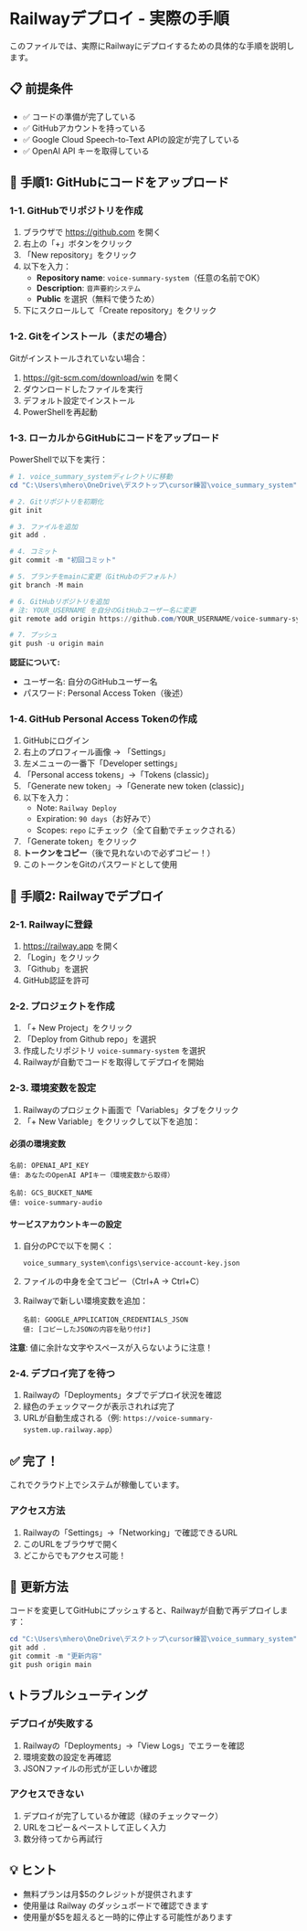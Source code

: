 # Railwayデプロイ - 実際の手順

このファイルでは、実際にRailwayにデプロイするための具体的な手順を説明します。

## 📋 前提条件

- ✅ コードの準備が完了している
- ✅ GitHubアカウントを持っている
- ✅ Google Cloud Speech-to-Text APIの設定が完了している
- ✅ OpenAI API キーを取得している

## 🎯 手順1: GitHubにコードをアップロード

### 1-1. GitHubでリポジトリを作成

1. ブラウザで https://github.com を開く
2. 右上の「+」ボタンをクリック
3. 「New repository」をクリック
4. 以下を入力：
   - **Repository name**: `voice-summary-system`（任意の名前でOK）
   - **Description**: `音声要約システム`
   - **Public** を選択（無料で使うため）
5. 下にスクロールして「Create repository」をクリック

### 1-2. Gitをインストール（まだの場合）

Gitがインストールされていない場合：
1. https://git-scm.com/download/win を開く
2. ダウンロードしたファイルを実行
3. デフォルト設定でインストール
4. PowerShellを再起動

### 1-3. ローカルからGitHubにコードをアップロード

PowerShellで以下を実行：

```powershell
# 1. voice_summary_systemディレクトリに移動
cd "C:\Users\mhero\OneDrive\デスクトップ\cursor練習\voice_summary_system"

# 2. Gitリポジトリを初期化
git init

# 3. ファイルを追加
git add .

# 4. コミット
git commit -m "初回コミット"

# 5. ブランチをmainに変更（GitHubのデフォルト）
git branch -M main

# 6. GitHubリポジトリを追加
# 注: YOUR_USERNAME を自分のGitHubユーザー名に変更
git remote add origin https://github.com/YOUR_USERNAME/voice-summary-system.git

# 7. プッシュ
git push -u origin main
```

**認証について:**
- ユーザー名: 自分のGitHubユーザー名
- パスワード: Personal Access Token（後述）

### 1-4. GitHub Personal Access Tokenの作成

1. GitHubにログイン
2. 右上のプロフィール画像 → 「Settings」
3. 左メニューの一番下「Developer settings」
4. 「Personal access tokens」→「Tokens (classic)」
5. 「Generate new token」→「Generate new token (classic)」
6. 以下を入力：
   - Note: `Railway Deploy`
   - Expiration: `90 days`（お好みで）
   - Scopes: `repo` にチェック（全て自動でチェックされる）
7. 「Generate token」をクリック
8. **トークンをコピー**（後で見れないので必ずコピー！）
9. このトークンをGitのパスワードとして使用

## 🎯 手順2: Railwayでデプロイ

### 2-1. Railwayに登録

1. https://railway.app を開く
2. 「Login」をクリック
3. 「Github」を選択
4. GitHub認証を許可

### 2-2. プロジェクトを作成

1. 「+ New Project」をクリック
2. 「Deploy from Github repo」を選択
3. 作成したリポジトリ `voice-summary-system` を選択
4. Railwayが自動でコードを取得してデプロイを開始

### 2-3. 環境変数を設定

1. Railwayのプロジェクト画面で「Variables」タブをクリック
2. 「+ New Variable」をクリックして以下を追加：

#### 必須の環境変数

```
名前: OPENAI_API_KEY
値: あなたのOpenAI APIキー（環境変数から取得）
```

```
名前: GCS_BUCKET_NAME
値: voice-summary-audio
```

#### サービスアカウントキーの設定

1. 自分のPCで以下を開く：
   ```
   voice_summary_system\configs\service-account-key.json
   ```

2. ファイルの中身を全てコピー（Ctrl+A → Ctrl+C）

3. Railwayで新しい環境変数を追加：
   ```
   名前: GOOGLE_APPLICATION_CREDENTIALS_JSON
   値: [コピーしたJSONの内容を貼り付け]
   ```

**注意**: 値に余計な文字やスペースが入らないように注意！

### 2-4. デプロイ完了を待つ

1. Railwayの「Deployments」タブでデプロイ状況を確認
2. 緑色のチェックマークが表示されれば完了
3. URLが自動生成される（例: `https://voice-summary-system.up.railway.app`）

## ✅ 完了！

これでクラウド上でシステムが稼働しています。

### アクセス方法

1. Railwayの「Settings」→「Networking」で確認できるURL
2. このURLをブラウザで開く
3. どこからでもアクセス可能！

## 🔄 更新方法

コードを変更してGitHubにプッシュすると、Railwayが自動で再デプロイします：

```powershell
cd "C:\Users\mhero\OneDrive\デスクトップ\cursor練習\voice_summary_system"
git add .
git commit -m "更新内容"
git push origin main
```

## 📞 トラブルシューティング

### デプロイが失敗する

1. Railwayの「Deployments」→「View Logs」でエラーを確認
2. 環境変数の設定を再確認
3. JSONファイルの形式が正しいか確認

### アクセスできない

1. デプロイが完了しているか確認（緑のチェックマーク）
2. URLをコピー＆ペーストして正しく入力
3. 数分待ってから再試行

## 💡 ヒント

- 無料プランは月$5のクレジットが提供されます
- 使用量は Railway のダッシュボードで確認できます
- 使用量が$5を超えると一時的に停止する可能性があります

